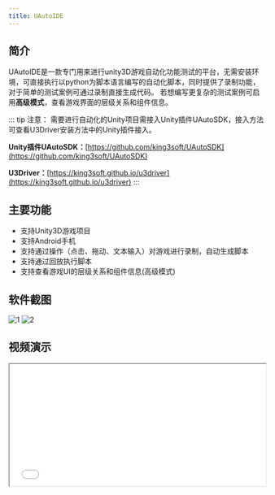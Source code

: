 ```yaml
---
title: UAutoIDE
---
```


## 简介
UAutoIDE是一款专门用来进行unity3D游戏自动化功能测试的平台，无需安装环境，可直接执行以python为脚本语言编写的自动化脚本，同时提供了录制功能，对于简单的测试案例可通过录制直接生成代码。
若想编写更复杂的测试案例可启用**高级模式**，查看游戏界面的层级关系和组件信息。

::: tip 注意：
需要进行自动化的Unity项目需接入Unity插件UAutoSDK，接入方法可查看U3Driver安装方法中的Unity插件接入。

**Unity插件UAutoSDK：**[https://github.com/king3soft/UAutoSDK](https://github.com/king3soft/UAutoSDK)

**U3Driver：**[https://king3soft.github.io/u3driver](https://king3soft.github.io/u3driver)
:::

## 主要功能
* 支持Unity3D游戏项目
* 支持Android手机
* 支持通过操作（点击、拖动、文本输入）对游戏进行录制，自动生成脚本
* 支持通过回放执行脚本
* 支持查看游戏UI的层级关系和组件信息(高级模式)


## 软件截图
<img :src="$withBase('/1.png')" alt="1">

<img :src="$withBase('/2.png')" alt="2">



## 视频演示
<iframe src="//player.bilibili.com/player.html?aid=629392841&bvid=BV1fb4y1R7wQ&cid=304640473&page=1" style="width: 100%; height: 25vw;"> </iframe>

<!-- <video controls width ='100%' src='/UAuto2.mp4' type="video/mp4"></video> -->
